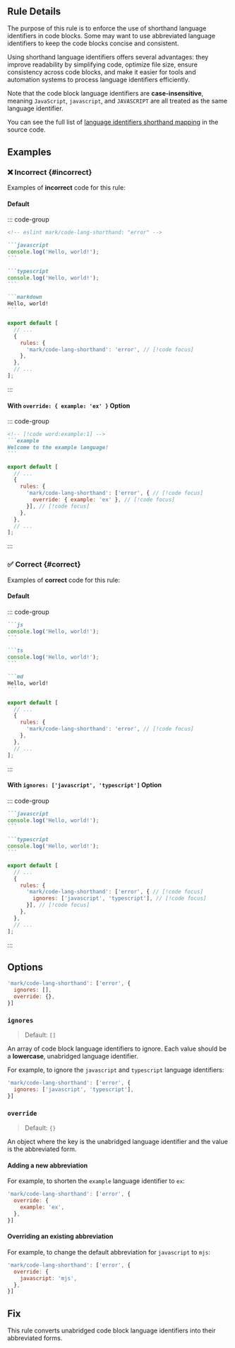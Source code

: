 <!-- markdownlint-disable-next-line no-inline-html first-line-h1 -->
<header v-html="$frontmatter.rule"></header>

## Rule Details

The purpose of this rule is to enforce the use of shorthand language identifiers in code blocks. Some may want to use abbreviated language identifiers to keep the code blocks concise and consistent.

Using shorthand language identifiers offers several advantages: they improve readability by simplifying code, optimize file size, ensure consistency across code blocks, and make it easier for tools and automation systems to process language identifiers efficiently.

Note that the code block language identifiers are **case-insensitive**, meaning `JavaScript`, `javascript`, and `JAVASCRIPT` are all treated as the same language identifier.

You can see the full list of [language identifiers shorthand mapping](https://github.com/lumirlumir/npm-eslint-plugin-mark/blob/main/packages/eslint-plugin-mark/src/rules/code-lang-shorthand/code-lang-shorthand.js#L31-L101) in the source code.

## Examples

### :x: Incorrect {#incorrect}

Examples of **incorrect** code for this rule:

#### Default

::: code-group

````md [incorrect.md] eslint-check
<!-- eslint mark/code-lang-shorthand: "error" -->

```javascript
console.log('Hello, world!');
```

```typescript
console.log('Hello, world!');
```

```markdown
Hello, world!
```
````

```js [eslint.config.mjs] {5}
export default [
  // ...
  {
    rules: {
      'mark/code-lang-shorthand': 'error', // [!code focus]
    },
  },
  // ...
];
```

:::

#### With `override: { example: 'ex' }` Option

::: code-group

````md [incorrect.md]
<!-- [!code word:example:1] -->
```example
Welcome to the example language!
```
````

```js [eslint.config.mjs] {5-7}
export default [
  // ...
  {
    rules: {
      'mark/code-lang-shorthand': ['error', { // [!code focus]
        override: { example: 'ex' }, // [!code focus]
      }], // [!code focus]
    },
  },
  // ...
];
```

:::

### :white_check_mark: Correct {#correct}

Examples of **correct** code for this rule:

#### Default

::: code-group

````md [correct.md]
```js
console.log('Hello, world!');
```

```ts
console.log('Hello, world!');
```

```md
Hello, world!
```
````

```js [eslint.config.mjs] {5}
export default [
  // ...
  {
    rules: {
      'mark/code-lang-shorthand': 'error', // [!code focus]
    },
  },
  // ...
];
```

:::

#### With `ignores: ['javascript', 'typescript']` Option

::: code-group

````md [correct.md]
```javascript
console.log('Hello, world!');
```

```typescript
console.log('Hello, world!');
```
````

```js [eslint.config.mjs] {5-7}
export default [
  // ...
  {
    rules: {
      'mark/code-lang-shorthand': ['error', { // [!code focus]
        ignores: ['javascript', 'typescript'], // [!code focus]
      }], // [!code focus]
    },
  },
  // ...
];
```

:::

## Options

```js
'mark/code-lang-shorthand': ['error', {
  ignores: [],
  override: {},
}]
```

### `ignores`

> Default: `[]`

An array of code block language identifiers to ignore. Each value should be a **lowercase**, unabridged language identifier.

For example, to ignore the `javascript` and `typescript` language identifiers:

```js
'mark/code-lang-shorthand': ['error', {
  ignores: ['javascript', 'typescript'],
}]
```

### `override`

> Default: `{}`

An object where the key is the unabridged language identifier and the value is the abbreviated form.

#### Adding a new abbreviation

For example, to shorten the `example` language identifier to `ex`:

```js
'mark/code-lang-shorthand': ['error', {
  override: {
    example: 'ex',
  },
}]
```

#### Overriding an existing abbreviation

For example, to change the default abbreviation for `javascript` to `mjs`:

```js
'mark/code-lang-shorthand': ['error', {
  override: {
    javascript: 'mjs',
  },
}]
```

## Fix

This rule converts unabridged code block language identifiers into their abbreviated forms.
